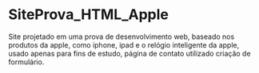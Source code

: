 # SiteProva_HTML_Apple
Site projetado em uma prova de desenvolvimento web, baseado nos produtos da apple, como iphone, ipad e o relógio inteligente da apple, usado apenas para fins de estudo, página de contato utilizado criação de formulário.
